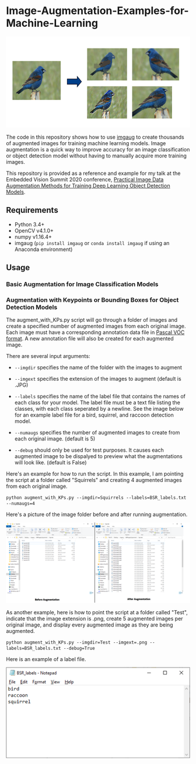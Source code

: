 # Image-Augmentation-Examples-for-Machine-Learning

<p align="center">
   <img src="doc/ImgaugExample.PNG" width="600" height="250">
</p>

The code in this repository shows how to use [imgaug](https://github.com/aleju/imgaug) to create thousands of augmented images for training machine learning models. Image augmentation is a quick way to improve accuracy for an image classification or object detection model without having to manually acquire more training images.

This repository is provided as a reference and example for my talk at the Embedded Vision Summit 2020 conference, [Practical Image Data Augmentation Methods for Training Deep Learning Object Detection Models](https://embeddedvisionsummit.com/2020/session/practical-image-data-augmentation-methods-for-training-deep-learning-object-detection-models/).


## Requirements

- Python 3.4+
- OpenCV v4.1.0+
- numpy v1.16.4+
- imgaug (`pip install imgaug` or `conda install imgaug` if using an Anaconda environment)


## Usage
### Basic Augmentation for Image Classification Models


### Augmentation with Keypoints or Bounding Boxes for Object Detection Models
The augment_with_KPs.py script will go through a folder of images and create a specified number of augmented images from each original image. Each image must have a corresponding annotation data file in [Pascal VOC format](https://gist.github.com/Prasad9/30900b0ef1375cc7385f4d85135fdb44). A new annotation file will also be created for each augmented image.

There are several input arguments:

* `--imgdir` specifies the name of the folder with the images to augment

* `--imgext` specifies the extension of the images to augment (default is .JPG)

* `--labels` specifies the name of the label file that contains the names of each class for your model. The label file must be a text file listing the classes, with each class seperated by a newline. See the image below for an example label file for a bird, squirrel, and raccoon detection model.

* `--numaugs` specifies the number of augmented images to create from each original image. (default is 5)

* `--debug` should only be used for test purposes. It causes each augmented image to be dispalyed to preview what the augmentations will look like. (default is False)

Here's an example for how to run the script. In this example, I am pointing the script at a folder called "Squirrels" and creating 4 augmented images from each original image.

```
python augment_with_KPs.py --imgdir=Squirrels --labels=BSR_labels.txt --numaugs=4
```

Here's a picture of the image folder before and after running augmentation.

<p align="center">
   <img src="doc/BeforeAfter.png">
</p>


As another example, here is how to point the script at a folder called "Test", indicate that the image extension is .png, create 5 augmented images per original image, and display every augmented image as they are being augmented.

```
python augment_with_KPs.py --imgdir=Test --imgext=.png --labels=BSR_labels.txt --debug=True
```

Here is an example of a label file.

<p align="left">
   <img src="doc/LabelExample1.png">
</p>


